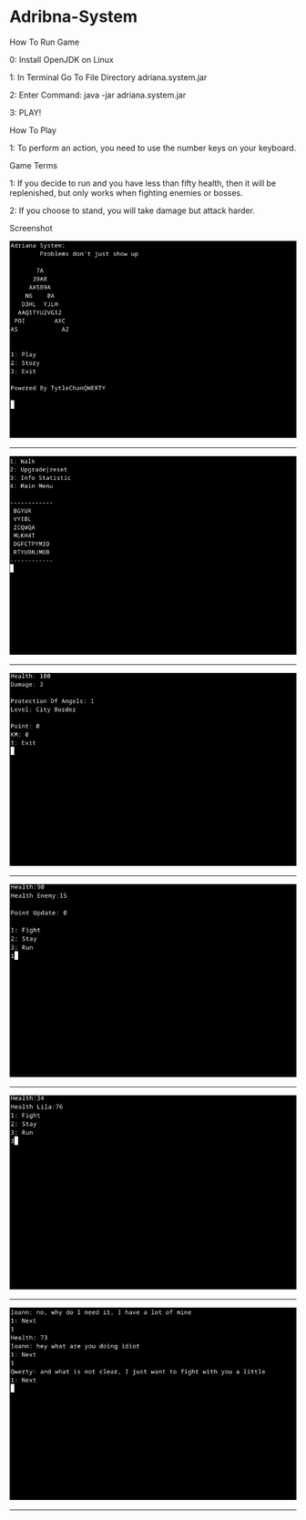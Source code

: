 # Adribna-System
How To Run Game

0:
Install OpenJDK on Linux

1: 
In Terminal Go To File Directory adriana.system.jar

2:
Enter Command: java -jar adriana.system.jar

3:
PLAY!



How To Play

1: 
To perform an action, you need to use the number keys on your keyboard.




Game Terms

1:
If you decide to run and you have less than fifty health, then it will be replenished, but only works when fighting enemies or bosses.

2:
If you choose to stand, you will take damage but attack harder.

Screenshot

![Image alt](https://github.com/TitleChanQWERTY/Adriana-System/blob/main/screenshot/2.png)

-----------------------------------------------------------------------------------------------------------------------------------------------------------

![Image alt](https://github.com/TitleChanQWERTY/Adriana-System/blob/main/screenshot/1.png)

-----------------------------------------------------------------------------------------------------------------------------------------------------------

![Image alt](https://github.com/TitleChanQWERTY/Adriana-System/blob/main/screenshot/3.png)

-----------------------------------------------------------------------------------------------------------------------------------------------------------

![Image alt](https://github.com/TitleChanQWERTY/Adriana-System/blob/main/screenshot/4.png)

-----------------------------------------------------------------------------------------------------------------------------------------------------------

![Image alt](https://github.com/TitleChanQWERTY/Adriana-System/blob/main/screenshot/5.png)

-----------------------------------------------------------------------------------------------------------------------------------------------------------

![Image alt](https://github.com/TitleChanQWERTY/Adriana-System/blob/main/screenshot/6.png)

-----------------------------------------------------------------------------------------------------------------------------------------------------------
